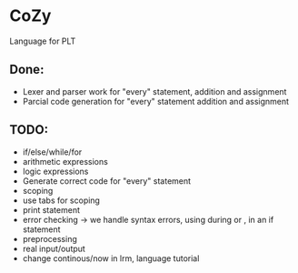 CoZy
====

Language for PLT

Done:
-----
- Lexer and parser work for "every" statement, addition and assignment
- Parcial code generation for "every" statement addition and assignment

TODO:
-----
- if/else/while/for
- arithmetic expressions
- logic expressions
- Generate correct code for "every" statement
- scoping
- use tabs for scoping
- print statement
- error checking -> we handle syntax errors, using during or , in an if statement
- preprocessing
- real input/output
- change continous/now in lrm, language tutorial
